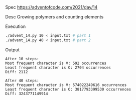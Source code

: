Spec https://adventofcode.com/2021/day/14

Desc Growing polymers and counting elements

Execution

```bash
./advent_14.py 10 < input.txt # part 1
./advent_14.py 40 < input.txt # part 2
```

Output
```
After 10 steps:
Most frequent character is V: 592 occurrences
Least frequent character is O: 2704 occurrences
Diff: 2112
```
```
After 40 steps:
Most frequent character is V: 574022249616 occurrences
Least frequent character is O: 3817793399530 occurrences
Diff: 3243771149914
```

